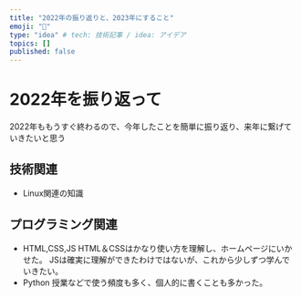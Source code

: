 ```yaml
---
title: "2022年の振り返りと、2023年にすること"
emoji: "🍣"
type: "idea" # tech: 技術記事 / idea: アイデア
topics: []
published: false
---
```


# 2022年を振り返って
  2022年ももうすぐ終わるので、今年したことを簡単に振り返り、来年に繋げていきたいと思う

## 技術関連
  - Linux関連の知識

## プログラミング関連
  - HTML,CSS,JS
  HTML＆CSSはかなり使い方を理解し、ホームページにいかせた。
  JSは確実に理解ができたわけではないが、これから少しずつ学んでいきたい。
  - Python
  授業などで使う頻度も多く、個人的に書くことも多かった。